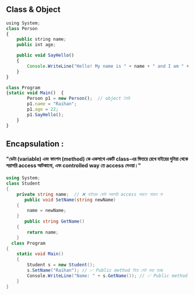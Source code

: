 ## Class & Object
```js
using System;
class Person
{
    public string name;
    public int age;

    public void SayHello()
    {
        Console.WriteLine("Hello! My name is " + name + " and I am " + age + " years old.");
    }
}

class Program
{static void Main()  {
        Person p1 = new Person();  // object তৈরি
        p1.name = "Raihan";
        p1.age = 22;
        p1.SayHello();
    }
}

```
## Encapsulation :
#### "ডেটা (variable) এবং ফাংশন (method) কে একসাথে একটি class-এর ভিতরে রেখে বাইরের দুনিয়া থেকে সরাসরি access আটকানো, এবং controlled way তে access দেওয়া।"
```cs
using System;
class Student
{
    private string name;  // ❌ বাইরের কেউ সরাসরি access করতে পারবে না
       public void SetName(string newName)
    {
        name = newName;
    }
       public string GetName()
    {
        return name;
    }
  class Program
{
    static void Main()
    {
        Student s = new Student();
        s.SetName("Raihan"); // ✅ Public method দিয়ে সেট করা হচ্ছে
        Console.WriteLine("Name: " + s.GetName()); // ✅ Public method দিয়ে পাওয়া যাচ্ছে
    }
}

```






